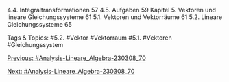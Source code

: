4.4. Integraltransformationen 57
4.5. Aufgaben 59
Kapitel 5. Vektoren und lineare Gleichungssysteme 61
5.1. Vektoren und Vektorräume 61
5.2. Lineare Gleichungssysteme 65

   Tags & Topics:
   #5.2.
   #Vektor
   #Vektorraum
   #5.1.
   #Vektoren
   #Gleichungssystem

[Previous: #Analysis-Lineare_Algebra-230308_70](Analysis-Lineare_Algebra-230308_70.md)

[Next: #Analysis-Lineare_Algebra-230308_70](Analysis-Lineare_Algebra-230308_70.md)